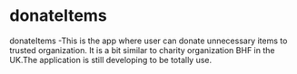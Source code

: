 # donateItems

donateItems -This is the app where user can donate unnecessary items to trusted organization. It is a bit similar to charity organization BHF in the UK.The application is still developing to be totally use.

